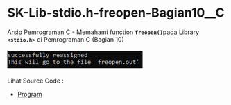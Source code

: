 # SK-Lib-stdio.h-freopen-Bagian10__C
Arsip Pemrograman C - Memahami function <code><b>freopen()</b></code>pada Library <code><b>&lt;stdio.h></b></code> di Pemrograman C (Bagian 10)<br><br>
<img src="https://github.com/RizkyKhapidsyah/SK-Lib-stdio.h-freopen-Bagian10__C/blob/master/SK-Lib-stdio.h-freopen-Bagian10__C/result/001.PNG"><br><br>
Lihat Source Code : <br>
- <a href="https://github.com/RizkyKhapidsyah/SK-Lib-stdio.h-freopen-Bagian10__C/blob/master/SK-Lib-stdio.h-freopen-Bagian10__C/Source.c">Program</a>
